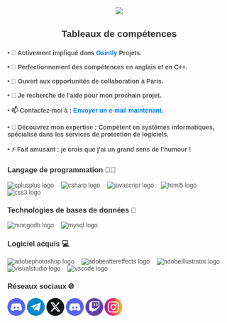 <div align="center">
  <img height="150" src="https://techisor.com/wp-content/uploads/2022/02/Software-development-2.png"  />
</div>

###

<h2 align="center" style="font-family: Arial, sans-serif; color: #333;">Tableaux de compétences</h2>

###

<div style="font-family: Arial, sans-serif; color: #555;">

  <h4 align="left">• 🔭 Activement impliqué dans <a href="https://Osint.Ly" style="color: #007bff; text-decoration: none;">Osintly</a></a> Projets.<br><br>
  • 🌱 Perfectionnement des compétences en anglais et en C++.<br><br>
  • 👯 Ouvert aux opportunités de collaboration à Paris.<br><br>
  • 🤝 Je recherche de l'aide pour mon prochain projet.<br><br>
  • 📫 Contactez-moi à : <a href="mailto:Contact@Uney.Tech" style="color: #007bff; text-decoration: none;">Envoyer un e-mail maintenant</a>.<br><br>
  • 📄 Découvrez mon expertise : Compétent en systèmes informatiques, spécialisé dans les services de protection de logiciels.<br><br>
  • ⚡ Fait amusant : je crois que j’ai un grand sens de l’humour !</h4>

  <h3 align="left" style="color: #333;">Langage de programmation 👨‍💻</h3>
  
  <div align="left">
    <img src="https://skillicons.dev/icons?i=cpp" height="40" alt="cplusplus logo" style="margin-right: 12px;" />
    <img src="https://skillicons.dev/icons?i=cs" height="40" alt="csharp logo" style="margin-right: 12px;" />
    <img src="https://skillicons.dev/icons?i=js" height="40" alt="javascript logo" style="margin-right: 12px;" />
    <img src="https://skillicons.dev/icons?i=html" height="40" alt="html5 logo" style="margin-right: 12px;" />
    <img src="https://skillicons.dev/icons?i=css" height="40" alt="css3 logo" style="margin-right: 12px;" />
  </div>

  <h3 align="left" style="color: #333;">Technologies de bases de données 💾</h3>

  <div align="left">
    <img src="https://skillicons.dev/icons?i=mongodb" height="40" alt="mongodb logo" style="margin-right: 12px;" />
    <img src="https://skillicons.dev/icons?i=mysql" height="40" alt="mysql logo" style="margin-right: 12px;" />
  </div>

  <h3 align="left" style="color: #333;">Logiciel acquis 💻</h3>

  <div align="left">
    <img src="https://skillicons.dev/icons?i=ps" height="40" alt="adobephotoshop logo" style="margin-right: 12px;" />
    <img src="https://skillicons.dev/icons?i=ae" height="40" alt="adobeaftereffects logo" style="margin-right: 12px;" />
    <img src="https://skillicons.dev/icons?i=ai" height="40" alt="adobeillustrator logo" style="margin-right: 12px;" />
    <img src="https://skillicons.dev/icons?i=visualstudio" height="40" alt="visualstudio logo" style="margin-right: 12px;" />
    <img src="https://skillicons.dev/icons?i=vscode" height="40" alt="vscode logo" style="margin-right: 12px;" />
  </div>

  <h3 align="left" style="color: #333;">Réseaux sociaux 🌐</h3>
  
[![Discord](https://github.com/UneyTech/UneyTech/blob/main/Assets/Images/Networks/Discord.png)](https://discordlookup.com/user/1062181554278891560)
[![Telegram](https://github.com/UneyTech/UneyTech/blob/main/Assets/Images/Networks/Telegram.png)](https://bbbvw75x.t.me)
[![Twitter](https://github.com/UneyTech/UneyTech/blob/main/Assets/Images/Networks/Twitter.png)](https://twitter.com/bbbvw75x)
[![Youtube](https://github.com/UneyTech/UneyTech/blob/main/Assets/Images/Networks/Discord.png?raw=true)](https://www.youtube.com/@Bloxxitoo)
[![Twitch](https://github.com/UneyTech/UneyTech/blob/main/Assets/Images/Networks/Twitch.png?raw=true)](https://www.twitch.tv/Bloxxv2)
[![Instagram](https://github.com/UneyTech/UneyTech/blob/main/Assets/Images/Networks/Instagram.png?raw=true)](https://www.instagram.com/tismqq/)



</div>

###
